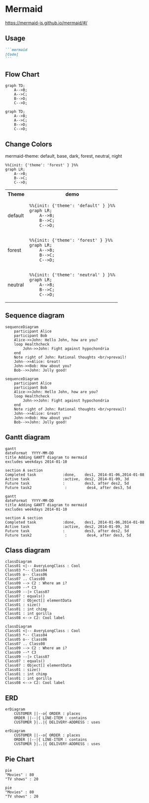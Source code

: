 # Mermaid
https://mermaid-js.github.io/mermaid/#/

## Usage
````markdown
```mermaid
[Code]
```
````

## Flow Chart
```
graph TD;
    A-->B;
    A-->C;
    B-->D;
    C-->D;
```
```mermaid
graph TD;
    A-->B;
    A-->C;
    B-->D;
    C-->D;
```

## Change Colors
mermaid-theme: default, base, dark, forest, neutral, night

```
%%{init: {'theme': 'forest' } }%%
graph LR;
    A-->B;
    B-->C;
    C-->D;
```
<table>
<tr><th> Theme </th> <th> demo </th> </tr>
<tr><td> default </td> <td>  

```mermaid
%%{init: {'theme': 'default' } }%%
graph LR;
    A-->B;
    B-->C;
    C-->D;
```
</td> </tr>
<tr><td> forest </td> <td>  

```mermaid
%%{init: {'theme': 'forest' } }%%
graph LR;
    A-->B;
    B-->C;
    C-->D;
```
</td> </tr>
<tr><td> neutral </td> <td>  

```mermaid
%%{init: {'theme': 'neutral' } }%%
graph LR;
    A-->B;
    B-->C;
    C-->D;
```
</td> </tr>
</table>


## Sequence diagram
```
sequenceDiagram
    participant Alice
    participant Bob
    Alice->>John: Hello John, how are you?
    loop Healthcheck
        John->>John: Fight against hypochondria
    end
    Note right of John: Rational thoughts <br/>prevail!
    John-->>Alice: Great!
    John->>Bob: How about you?
    Bob-->>John: Jolly good!
```
```mermaid
sequenceDiagram
    participant Alice
    participant Bob
    Alice->>John: Hello John, how are you?
    loop Healthcheck
        John->>John: Fight against hypochondria
    end
    Note right of John: Rational thoughts <br/>prevail!
    John-->>Alice: Great!
    John->>Bob: How about you?
    Bob-->>John: Jolly good!
```

## Gantt diagram
```
gantt
dateFormat  YYYY-MM-DD
title Adding GANTT diagram to mermaid
excludes weekdays 2014-01-10

section A section
Completed task            :done,    des1, 2014-01-06,2014-01-08
Active task               :active,  des2, 2014-01-09, 3d
Future task               :         des3, after des2, 5d
Future task2               :         des4, after des3, 5d
```
```mermaid
gantt
dateFormat  YYYY-MM-DD
title Adding GANTT diagram to mermaid
excludes weekdays 2014-01-10

section A section
Completed task            :done,    des1, 2014-01-06,2014-01-08
Active task               :active,  des2, 2014-01-09, 3d
Future task               :         des3, after des2, 5d
Future task2               :         des4, after des3, 5d
```

## Class diagram
```
classDiagram
Class01 <|-- AveryLongClass : Cool
Class03 *-- Class04
Class05 o-- Class06
Class07 .. Class08
Class09 --> C2 : Where am i?
Class09 --* C3
Class09 --|> Class07
Class07 : equals()
Class07 : Object[] elementData
Class01 : size()
Class01 : int chimp
Class01 : int gorilla
Class08 <--> C2: Cool label
```
```mermaid
classDiagram
Class01 <|-- AveryLongClass : Cool
Class03 *-- Class04
Class05 o-- Class06
Class07 .. Class08
Class09 --> C2 : Where am i?
Class09 --* C3
Class09 --|> Class07
Class07 : equals()
Class07 : Object[] elementData
Class01 : size()
Class01 : int chimp
Class01 : int gorilla
Class08 <--> C2: Cool label
```

## ERD
```
erDiagram
    CUSTOMER ||--o{ ORDER : places
    ORDER ||--|{ LINE-ITEM : contains
    CUSTOMER }|..|{ DELIVERY-ADDRESS : uses
```
```mermaid
erDiagram
    CUSTOMER ||--o{ ORDER : places
    ORDER ||--|{ LINE-ITEM : contains
    CUSTOMER }|..|{ DELIVERY-ADDRESS : uses
```

<!-- 
## Name
```

```
```mermaid

``` -->


## Pie Chart
```
pie
"Movies" : 80
"TV shows" : 20
```

```mermaid
pie
"Movies" : 80
"TV shows" : 20
```
